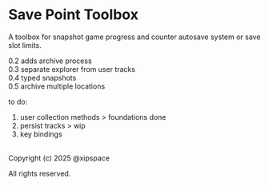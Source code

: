 # Save Point Toolbox


A toolbox for snapshot game progress and counter autosave system or save slot limits.


0.2 adds archive process<br>
0.3 separate explorer from user tracks<br>
0.4 typed snapshots<br>
0.5 archive multiple locations<br>

to do:
1. user collection methods > foundations done
1. persist tracks > wip
1. key bindings

<br>
Copyright (c) 2025 @xipspace

All rights reserved.